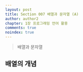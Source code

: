 ```yaml
---
layout: post
title: Section 007 배열과 문자열 (A)
author: author2
chapter: 1장 프로그래밍 언어 활용
comments: true
noindex: true
---
```

>배열과 문자열

## 배열의 개념
